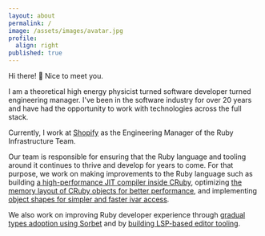 ```yaml
---
layout: about
permalink: /
image: /assets/images/avatar.jpg
profile:
  align: right
published: true
---
```


Hi there! 👋 Nice to meet you.

I am a theoretical high energy physicist turned software developer turned engineering manager. I've been in the software industry for over 20 years and have had the opportunity to work with technologies across the full stack.

Currently, I work at [Shopify](https://shopify.com) as the Engineering Manager of the Ruby Infrastructure Team.

Our team is responsible for ensuring that the Ruby language and tooling around it continues to thrive and develop for years to come. For that purpose, we work on making improvements to the Ruby language such as building [a high-performance JIT compiler inside CRuby](https://speed.yjit.org), optimizing [the memory layout of CRuby objects for better performance](https://rubykaigi.org/2021-takeout/presentations/peterzhu2118.html), and implementing [object shapes for simpler and faster ivar access](https://rubykaigi.org/2021-takeout/presentations/chrisgseaton.html).

We also work on improving Ruby developer experience through [gradual types adoption using Sorbet](https://shopify.engineering/rubyconf-2021-the-talks-you-might-have-missed#:~:text=Gradual%20Typing%20in%20Ruby%E2%80%93A%20Three%20Year%20Retrospective) and by [building LSP-based editor tooling](https://marketplace.visualstudio.com/publishers/Shopify).
